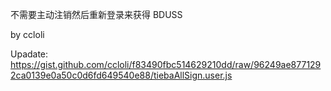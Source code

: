 不需要主动注销然后重新登录来获得 BDUSS 

by ccloli

Upadate: https://gist.github.com/ccloli/f83490fbc514629210dd/raw/96249ae8771292ca0139e0a50c0d6fd649540e88/tiebaAllSign.user.js